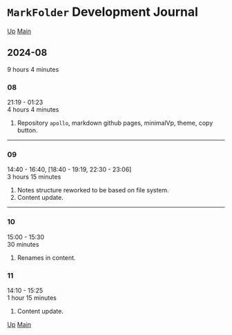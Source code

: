 # `MarkFolder` Development Journal

[Up](index.md)
[Main](../../../../index.md)

## 2024-08

9 hours 4 minutes

### 08

21:19 - 01:23  
4 hours 4 minutes

1. Repository `apollo`, markdown github pages, minimalVp, theme, copy button.

---

### 09

14:40 - 16:40, [18:40 - 19:19, 22:30 - 23:06]  
3 hours 15 minutes

1. Notes structure reworked to be based on file system.
2. Content update.

---

### 10

15:00 - 15:30  
30 minutes

1. Renames in content.

### 11

14:10 - 15:25  
1 hour 15 minutes

1. Content update.

[Up](index.md)
[Main](../../../../index.md)
